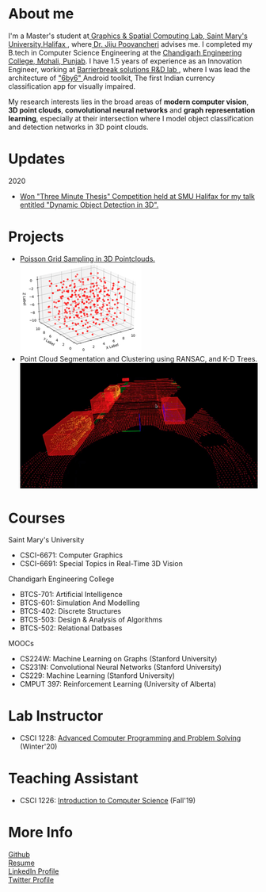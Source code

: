 # About me
I'm a Master's student at<a href="http://cs.smu.ca/~jiju/"> Graphics & Spatial Computing Lab, Saint Mary's University,Halifax </a>, where<a href="http://cs.smu.ca/~jiju/"> Dr. Jiju Poovancheri</a> advises me. I completed my B.tech in Computer Science Engineering at the <a href="https://www.cgc.edu.in/">Chandigarh Engineering College, Mohali, Punjab</a>. I have 1.5 years of experience as an Innovation Engineer, working at <a href="https://www.barrierbreak.com/"> Barrierbreak solutions R&D lab </a>, where I was lead the architecture of <a href="https://www.barrierbreak.com/6by6/"> "6by6" </a> Android toolkit, The first Indian currency classification app for visually impaired.


My research interests lies in the broad areas of <b>modern computer vision</b>, <b>3D point clouds</b>, <b>convolutional neural networks</b> and <b>graph representation learning</b>, especially at their intersection where I model object classification and detection networks in 3D point clouds.  
 
# Updates
2020

- <a href="https://campusnews.smu.ca/research-academics/2020/3/13/three-minute-thesis-winner-to-represent-saint-marys-at-atlantic-competition">Won "Three Minute Thesis" Competition held at SMU Halifax for my talk entitled "Dynamic Object Detection in 3D".</a>

# Projects
- <a href="https://github.com/sumeshthakr/PointCloudSampling">Poisson Grid Sampling in 3D Pointclouds. </a>
  ![Pointcloud generated using Poisson grid](https://github.com/sumeshthakr/PointCloudSampling/blob/master/rsz_poisson.png)
-  Point Cloud Segmentation and Clustering using RANSAC, and K-D Trees.
  ![RANSAC and K-D Trees](https://github.com/sumeshthakr/PointCloudSampling/blob/master/3dbbbox.jpg)


# Courses
Saint Mary's University
- CSCI-6671: Computer Graphics
- CSCI-6691: Special Topics in Real-Time 3D Vision

Chandigarh Engineering College 
- BTCS-701: Artificial Intelligence
- BTCS-601: Simulation And Modelling
- BTCS-402: Discrete Structures
- BTCS-503: Design & Analysis of Algorithms
- BTCS-502: Relational Datbases

MOOCs
- CS224W: Machine Learning on Graphs (Stanford University)
- CS231N: Convolutional Neural Networks (Stanford University)
- CS229: Machine Learning (Stanford University)
- CMPUT 397: Reinforcement Learning (University of Alberta)

# Lab Instructor
- CSCI 1228: <a href="http://cs.smu.ca/~myoung/csci1228/">Advanced Computer Programming and Problem Solving</a> (Winter'20)

# Teaching Assistant
- CSCI 1226: <a href="http://cs.smu.ca/~myoung/csci1226/">Introduction to Computer Science</a> (Fall'19)



# More Info
<a href="https://github.com/sumeshthakr">Github</a> <br>
<a href="">Resume</a> <br>
<a href="https://www.linkedin.com/in/sumeshthkr/">LinkedIn Profile</a> <br>
<a href="https://twitter.com/sumesh_thakur">Twitter Profile</a>
